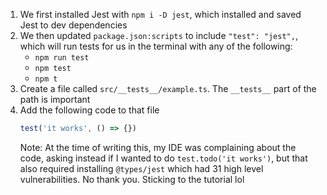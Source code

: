 1. We first installed Jest with `npm i -D jest`, which installed and saved Jest
   to dev dependencies
1. We then updated `package.json:scripts` to include `"test": "jest",`, which
   will run tests for us in the terminal with any of the following:
   - `npm run test`
   - `npm test`
   - `npm t`
1. Create a file called `src/__tests__/example.ts`. The `__tests__` part of the
   path is important
1. Add the following code to that file
   ```js
   test('it works', () => {})
   ```
   Note: At the time of writing this, my IDE was complaining about the code,
   asking instead if I wanted to do `test.todo('it works')`, but that also
   required installing `@types/jest` which had 31 high level vulnerabilities. No
   thank you. Sticking to the tutorial lol

